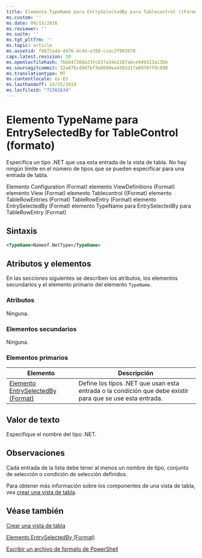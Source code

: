 ```yaml
---
title: Elemento TypeName para EntrySelectedBy para Tablecontrol ((Format) | Microsoft Docs
ms.custom: ''
ms.date: 09/13/2016
ms.reviewer: ''
ms.suite: ''
ms.tgt_pltfrm: ''
ms.topic: article
ms.assetid: fd872ada-d476-4c4d-a788-ccac3f983070
caps.latest.revision: 10
ms.openlocfilehash: 7bbb47268a23fcb37a34e2287a6ce949313a13bb
ms.sourcegitcommit: 52a67bcd9d7bf3e8600ea4302d1fa8970ff9c998
ms.translationtype: MT
ms.contentlocale: es-ES
ms.lasthandoff: 10/15/2019
ms.locfileid: "72361634"
---
```

# <a name="typename-element-for-entryselectedby-for-tablecontrol-format"></a>Elemento TypeName para EntrySelectedBy for TableControl (formato)

Especifica un tipo .NET que usa esta entrada de la vista de tabla. No hay ningún límite en el número de tipos que se pueden especificar para una entrada de tabla.

Elemento Configuration (Format) elemento ViewDefinitions (Format) elemento View (Format) elemento Tablecontrol ((Format) elemento TableRowEntries (Format) TableRowEntry (Format) elemento EntrySelectedBy (Format) elemento TypeName para EntrySelectedBy para TableRowEntry (Format)

## <a name="syntax"></a>Sintaxis

```xml
<TypeName>Nameof.NetType</TypeName>
```

## <a name="attributes-and-elements"></a>Atributos y elementos

En las secciones siguientes se describen los atributos, los elementos secundarios y el elemento primario del elemento `TypeName`.

### <a name="attributes"></a>Atributos

Ninguna.

### <a name="child-elements"></a>Elementos secundarios

Ninguna.

### <a name="parent-elements"></a>Elementos primarios

|Elemento|Descripción|
|-------------|-----------------|
|[Elemento EntrySelectedBy (Format)](./entryselectedby-element-for-tablerowentry-for-tablecontrol-format.md)|Define los tipos .NET que usan esta entrada o la condición que debe existir para que se use esta entrada.|

## <a name="text-value"></a>Valor de texto

Especifique el nombre del tipo .NET.

## <a name="remarks"></a>Observaciones

Cada entrada de la lista debe tener al menos un nombre de tipo, conjunto de selección o condición de selección definidos.

Para obtener más información sobre los componentes de una vista de tabla, vea [crear una vista de tabla](./creating-a-table-view.md).

## <a name="see-also"></a>Véase también

[Crear una vista de tabla](./creating-a-table-view.md)

[Elemento EntrySelectedBy (Format)](./entryselectedby-element-for-tablerowentry-for-tablecontrol-format.md)

[Escribir un archivo de formato de PowerShell](./writing-a-powershell-formatting-file.md)
